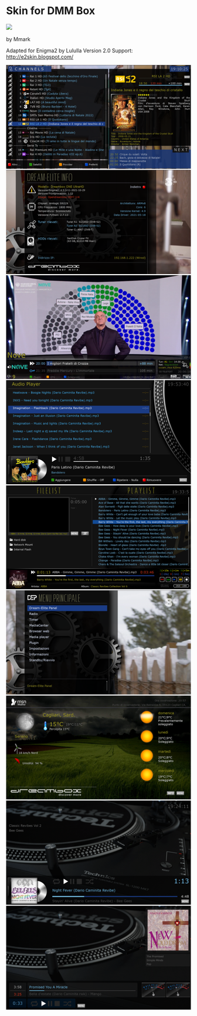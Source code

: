 # Skin for DMM Box
![](https://komarev.com/ghpvc/?username=Belfagor2005)

by Mmark

Adapted for Enigma2 by Lululla
Version 2.0
Support: http://e2skin.blogspot.com/

<img src="https://github.com/Belfagor2005/zskin/blob/main/screen/channel.png?raw=true">

<img src="https://github.com/Belfagor2005/zskin/blob/main/screen/info.png?raw=true">

<img src="https://github.com/Belfagor2005/zskin/blob/main/screen/infobar.png?raw=true">

<img src="https://github.com/Belfagor2005/zskin/blob/main/screen/mediacenter.png?raw=true">

<img src="https://github.com/Belfagor2005/zskin/blob/main/screen/mediaplayer.png?raw=true">

<img src="https://github.com/Belfagor2005/zskin/blob/main/screen/menu.png?raw=true">

<img src="https://github.com/Belfagor2005/zskin/blob/main/screen/meteo.png?raw=true">

<img src="https://github.com/Belfagor2005/zskin/blob/main/screen/merlin.png?raw=true">

<img src="https://github.com/Belfagor2005/zskin/blob/main/screen/vumeter.png?raw=true">
